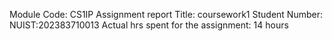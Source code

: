 Module Code: CS1IP Assignment report Title: coursework1 Student Number: NUIST:202383710013 Actual hrs spent for the assignment: 14 hours

